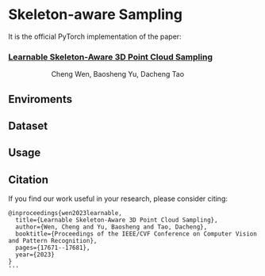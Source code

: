 # Skeleton-aware Sampling

It is the official PyTorch implementation of the paper:  
### [Learnable Skeleton-Aware 3D Point Cloud Sampling](https://openaccess.thecvf.com/content/CVPR2023/papers/Wen_Learnable_Skeleton-Aware_3D_Point_Cloud_Sampling_CVPR_2023_paper.pdf)  
&nbsp; &nbsp; &nbsp; &nbsp; &nbsp; &nbsp; &nbsp; &nbsp; &nbsp; &nbsp; &nbsp; Cheng Wen, Baosheng Yu, Dacheng Tao

## Enviroments

## Dataset

## Usage

## Citation
If you find our work useful in your research, please consider citing:
```
@inproceedings{wen2023learnable,
  title={Learnable Skeleton-Aware 3D Point Cloud Sampling},
  author={Wen, Cheng and Yu, Baosheng and Tao, Dacheng},
  booktitle={Proceedings of the IEEE/CVF Conference on Computer Vision and Pattern Recognition},
  pages={17671--17681},
  year={2023}
}
'''
